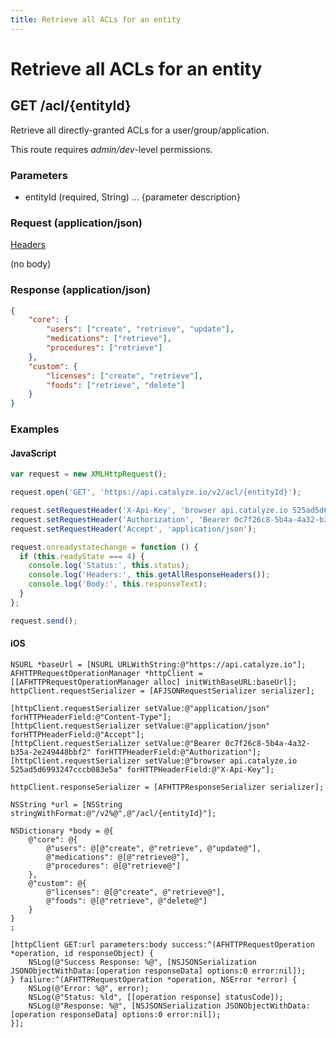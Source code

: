 ```yaml
---
title: Retrieve all ACLs for an entity
---
```


# Retrieve all ACLs for an entity

## GET /acl/{entityId}
Retrieve all directly-granted ACLs for a user/group/application.

This route requires *admin/dev*-level permissions.

### Parameters

* entityId (required, String) ... {parameter description}

### Request (application/json)

[Headers](/baas/api-reference/overview/headers/)

(no body)
### Response (application/json)

```json
{
    "core": {
        "users": ["create", "retrieve", "update"],
        "medications": ["retrieve"],
        "procedures": ["retrieve"]
    },
    "custom": {
        "licenses": ["create", "retrieve"],
        "foods": ["retrieve", "delete"]
    }
}
```

### Examples

#### JavaScript

```javascript
var request = new XMLHttpRequest();

request.open('GET', 'https://api.catalyze.io/v2/acl/{entityId}');

request.setRequestHeader('X-Api-Key', 'browser api.catalyze.io 525ad5d6993247cccb083e5a');
request.setRequestHeader('Authorization', 'Bearer 0c7f26c8-5b4a-4a32-b35a-2e249448bbf2');
request.setRequestHeader('Accept', 'application/json');

request.onreadystatechange = function () {
  if (this.readyState === 4) {
    console.log('Status:', this.status);
    console.log('Headers:', this.getAllResponseHeaders());
    console.log('Body:', this.responseText);
  }
};

request.send();
```


#### iOS

```objc
NSURL *baseUrl = [NSURL URLWithString:@"https://api.catalyze.io"];
AFHTTPRequestOperationManager *httpClient = [[AFHTTPRequestOperationManager alloc] initWithBaseURL:baseUrl];
httpClient.requestSerializer = [AFJSONRequestSerializer serializer];

[httpClient.requestSerializer setValue:@"application/json" forHTTPHeaderField:@"Content-Type"];
[httpClient.requestSerializer setValue:@"application/json" forHTTPHeaderField:@"Accept"];
[httpClient.requestSerializer setValue:@"Bearer 0c7f26c8-5b4a-4a32-b35a-2e249448bbf2" forHTTPHeaderField:@"Authorization"];
[httpClient.requestSerializer setValue:@"browser api.catalyze.io 525ad5d6993247cccb083e5a" forHTTPHeaderField:@"X-Api-Key"];

httpClient.responseSerializer = [AFHTTPResponseSerializer serializer];

NSString *url = [NSString stringWithFormat:@"/v2%@",@"/acl/{entityId}"];

NSDictionary *body = @{
    @"core": @{
        @"users": @[@"create", @"retrieve", @"update@"],
        @"medications": @[@"retrieve@"],
        @"procedures": @[@"retrieve@"]
    },
    @"custom": @{
        @"licenses": @[@"create", @"retrieve@"],
        @"foods": @[@"retrieve", @"delete@"]
    }
}
;

[httpClient GET:url parameters:body success:^(AFHTTPRequestOperation *operation, id responseObject) {
    NSLog(@"Success Response: %@", [NSJSONSerialization JSONObjectWithData:[operation responseData] options:0 error:nil]);
} failure:^(AFHTTPRequestOperation *operation, NSError *error) {
    NSLog(@"Error: %@", error);
    NSLog(@"Status: %ld", [[operation response] statusCode]);
    NSLog(@"Response: %@", [NSJSONSerialization JSONObjectWithData:[operation responseData] options:0 error:nil]);
}];
```


